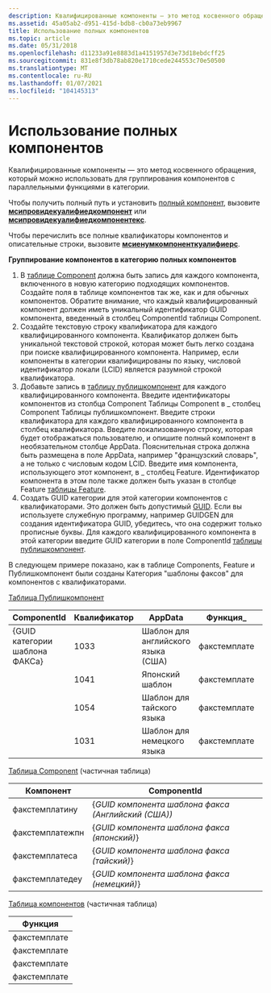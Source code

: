 ```yaml
---
description: Квалифицированные компоненты — это метод косвенного обращения, который можно использовать для группирования компонентов с параллельными функциями в категории.
ms.assetid: 45a05ab2-d951-415d-bdb8-cb0a73eb9967
title: Использование полных компонентов
ms.topic: article
ms.date: 05/31/2018
ms.openlocfilehash: d11233a91e8883d1a4151957d3e73d18ebdcff25
ms.sourcegitcommit: 831e8f3db78ab820e1710cede244553c70e50500
ms.translationtype: MT
ms.contentlocale: ru-RU
ms.lasthandoff: 01/07/2021
ms.locfileid: "104145313"
---
```

# <a name="using-qualified-components"></a>Использование полных компонентов

Квалифицированные компоненты — это метод косвенного обращения, который можно использовать для группирования компонентов с параллельными функциями в категории.

Чтобы получить полный путь и установить [полный компонент](qualified-components.md), вызовите [**мсипровидекуалифиедкомпонент**](/windows/desktop/api/Msi/nf-msi-msiprovidequalifiedcomponenta) или [**мсипровидекуалифиедкомпонентекс**](/windows/desktop/api/Msi/nf-msi-msiprovidequalifiedcomponentexa).

Чтобы перечислить все полные квалификаторы компонентов и описательные строки, вызовите [**мсиенумкомпоненткуалифиерс**](/windows/desktop/api/Msi/nf-msi-msienumcomponentqualifiersa).

**Группирование компонентов в категорию полных компонентов**

1.  В [таблице Component](component-table.md) должна быть запись для каждого компонента, включенного в новую категорию подходящих компонентов. Создайте поля в таблице компонентов так же, как и для обычных компонентов. Обратите внимание, что каждый квалифицированный компонент должен иметь уникальный идентификатор GUID компонента, введенный в столбец ComponentId таблицы Component.
2.  Создайте текстовую строку квалификатора для каждого квалифицированного компонента. Квалификатор должен быть уникальной текстовой строкой, которая может быть легко создана при поиске квалифицированного компонента. Например, если компоненты в категории квалифицированы по языку, числовой идентификатор локали (LCID) является разумной строкой квалификатора.
3.  Добавьте запись в [таблицу публишкомпонент](publishcomponent-table.md) для каждого квалифицированного компонента. Введите идентификаторы компонентов из столбца Component Таблицы Component в \_ столбец Component Таблицы публишкомпонент. Введите строки квалификатора для каждого квалифицированного компонента в столбец квалификатора. Введите локализованную строку, которая будет отображаться пользователю, и опишите полный компонент в необязательном столбце AppData. Пояснительная строка должна быть размещена в поле AppData, например "французский словарь", а не только с числовым кодом LCID. Введите имя компонента, использующего этот компонент, в \_ столбец Feature. Идентификатор компонента в этом поле также должен быть указан в столбце Feature [таблицы Feature](feature-table.md).
4.  Создать GUID категории для этой категории компонентов с квалификаторами. Это должен быть допустимый [GUID](guid.md). Если вы используете служебную программу, например GUIDGEN для создания идентификатора GUID, убедитесь, что она содержит только прописные буквы. Для каждого квалифицированного компонента в этой категории введите GUID категории в поле ComponentId [таблицы публишкомпонент](publishcomponent-table.md).

В следующем примере показано, как в таблице Components, Feature и Публишкомпонент были созданы Категория "шаблоны факсов" для компонентов с квалификаторами.

[Таблица Публишкомпонент](publishcomponent-table.md)



| ComponentId                  | Квалификатор | AppData             | Функция\_   | Компонент\_    |
|------------------------------|-----------|---------------------|-------------|----------------|
| {GUID категории шаблона ФАКСа} | 1033      | Шаблон для английского языка (США) | факстемплате | факстемплатину |
|                              | 1041      | Японский шаблон   | факстемплате | факстемплатежпн |
|                              | 1054      | Шаблон для тайского языка       | факстемплате | факстемплатеса |
|                              | 1031      | Шаблон для немецкого языка     | факстемплате | факстемплатедеу |



 

[Таблица Component](component-table.md) (частичная таблица)



| Компонент      | ComponentId                                  |
|----------------|----------------------------------------------|
| факстемплатину | {*GUID компонента шаблона факса (Английский (США))* |
| факстемплатежпн | {*GUID компонента шаблона факса (японский)*}   |
| факстемплатеса | {*GUID компонента шаблона факса (тайский)*}       |
| факстемплатедеу | {*GUID компонента шаблона факса (немецкий)*}     |



 

[Таблица компонентов](feature-table.md) (частичная таблица)



| Функция     |
|-------------|
| факстемплате |
| факстемплате |
| факстемплате |
| факстемплате |



 

 

 



